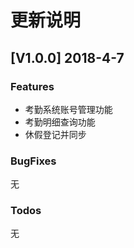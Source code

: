 # 更新说明

## [V1.0.0] 2018-4-7

### Features

- 考勤系统账号管理功能
- 考勤明细查询功能
- 休假登记并同步

### BugFixes

无

### Todos

无
